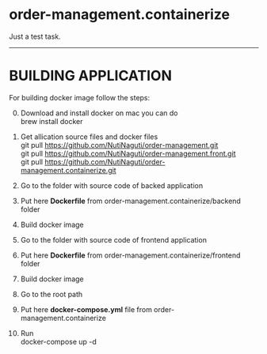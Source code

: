 # order-management.containerize
Just a test task.
***

# BUILDING APPLICATION
For building docker image follow the steps:

0. Download and install docker 
on mac you can do  
  brew install docker

1. Get allication source files and docker files  
    git pull https://github.com/NutiNaguti/order-management.git  
    git pull https://github.com/NutiNaguti/order-management.front.git  
    git pull https://github.com/NutiNaguti/order-management.containerize.git  
2. Go to the folder with source code of backed application
3. Put here **Dockerfile** from order-management.containerize/backend folder
4. Build docker image
5. Go to the folder with source code of frontend application
6. Put here **Dockerfile** from order-management.containerize/frontend folder
7. Build docker image
8. Go to the root path
9. Put here **docker-compose.yml** file from order-management.containerize
10. Run  
    docker-compose up -d
